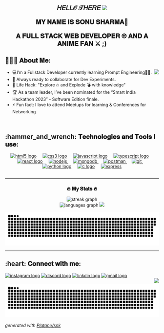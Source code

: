 <h2 align="center"><p>𝐻𝐸𝐿𝐿𝒪 𝒯𝐻𝐸𝑅𝐸 <img src="https://user-images.githubusercontent.com/42378118/110234147-e3259600-7f4e-11eb-95be-0c4047144dea.gif" width="27"> </p>
 𝐌𝐘 𝐍𝐀𝐌𝐄 𝐈𝐒 𝐒𝐎𝐍𝐔 𝐒𝐇𝐀𝐑𝐌𝐀🫣 <P>𝐀 𝐅𝐔𝐋𝐋 𝐒𝐓𝐀𝐂𝐊 𝐖𝐄𝐁 𝐃𝐄𝐕𝐄𝐋𝐎𝐏𝐄𝐑 🌐 𝐀𝐍𝐃 𝐀 𝐀𝐍𝐈𝐌𝐄 𝐅𝐀𝐍 ⚔️ ;)</P></h2>
 
<h2 align="left">👨🏻‍💻 𝐀𝐛𝐨𝐮𝐭 𝐌𝐞:</h2>
<img align="right" height="170" src="https://github.com/SonuSharma10/SonuSharma10/assets/148190964/fc16ea9f-218d-481c-b0c2-fa43a6d5df80"/>

- :computer:I’m a Fullstack Developer currently learning Prompt Engineering👨‍💻.
- :rocket: Always ready to collaborate for Dev Experiments.
- :dart: Life Hack: "Explore :fire: and Explode :bomb: with knowledge"
- :trophy: As a team leader, I’ve been nominated for the “Smart India Hackathon 2023” - Software Edition finale.
- :zap: Fun fact: I love to attend Meetups for learning & Conferences for Networking</br>
<div></br></div>

<div align="left">
  <h2 align="left">:hammer_and_wrench: 𝐓𝐞𝐜𝐡𝐧𝐨𝐥𝐨𝐠𝐢𝐞𝐬 𝐚𝐧𝐝 𝐓𝐨𝐨𝐥𝐬 𝐈 𝐮𝐬𝐞:</h2>
<div align="center">
   <a href="https://developer.mozilla.org/en-US/docs/Web/HTML" target="_blank"><img src="https://cdn.jsdelivr.net/gh/devicons/devicon/icons/html5/html5-original.svg" height="30" alt="html5 logo" /></a>
  <img width="12" />
  <a href="https://developer.mozilla.org/en-US/docs/Web/CSS" target="_blank"><img src="https://cdn.jsdelivr.net/gh/devicons/devicon/icons/css3/css3-original.svg" height="30" alt="css3 logo" /></a>
  <img width="12" />
  <a href="https://developer.mozilla.org/en-US/docs/Web/JavaScript" target="_blank"><img src="https://cdn.jsdelivr.net/gh/devicons/devicon/icons/javascript/javascript-original.svg" height="30" alt="javascript logo" /></a>
  <img width="12" />
  <a href="https://developer.mozilla.org/en-US/docs/Web/JavaScript/Reference" target="_blank"><img src="https://cdn.jsdelivr.net/gh/devicons/devicon/icons/typescript/typescript-original.svg" height="30" alt="typescript logo" /></a>
  <img width="12" />
  <a href="https://developer.mozilla.org/en-US/docs/Learn/Tools_and_testing/Client-side_JavaScript_frameworks/React_getting_started" target="_blank"><img src="https://cdn.jsdelivr.net/gh/devicons/devicon/icons/react/react-original.svg" height="30" alt="react logo" /></a>
  <img width="12" />
  <a  target="_blank" href="https://nodejs.org"> <img src="https://github.com/SonuSharma10/SonuSharma10/assets/148190964/b02f45d8-b18d-4fcc-a0e9-8b2017fe3135" alt="nodejs"  height="30"/> </a>
   <img width="12" />
    <a href="https://www.mongodb.com/" target="_blank"> <img src="https://github.com/SonuSharma10/SonuSharma10/assets/148190964/34cb294c-556d-4f1b-bef2-9d52f14da160" alt="mongodb" height="30"/> </a>
    <img width="12" />
<a href="https://www.postman.com/" target="_blank"> <img src="https://www.vectorlogo.zone/logos/getpostman/getpostman-icon.svg" alt="postman" height="30"/> </a>
    <img width="12" />
<a href="https://git-scm.com/" target="_blank"> <img src="https://www.vectorlogo.zone/logos/git-scm/git-scm-icon.svg" alt="git" height="30"/> </a>
  <img width="12" />
  <a href="https://www.python.org/about/gettingstarted" target="_blank"><img src="https://cdn.jsdelivr.net/gh/devicons/devicon/icons/python/python-original.svg" height="30" alt="python logo" /></a>
  <img width="12" />
  <a href="https://www.w3schools.com/c/c_intro.php" target="_blank"><img src="https://github.com/SonuSharma10/SonuSharma10/assets/148190964/3c76930f-b94d-42a5-9484-ff38804e2ab9" height="30" alt="c logo" /></a>
    <img width="12" />
    <a href="https://expressjs.com" target="_blank"> <img src="https://github.com/SonuSharma10/SonuSharma10/assets/148190964/3d07b4c2-aaa5-4b65-ac2a-91c9f13b1649" alt="express" height="30"/> </a>
</div>
</div>

<br clear="both">

---

<h3 align="center" >🔥   𝐌𝐲 𝐒𝐭𝐚𝐭𝐬   🔥</h3>

<div align="center">
  <img src="https://streak-stats.demolab.com?user=sonusharma10&locale=en&mode=daily&theme=dracula&hide_border=false&border_radius=5&order=3" height="200" alt="streak graph"  />
</div>

<div align="center">
  <img src="https://github-readme-stats.vercel.app/api/top-langs?username=SonuSharma10&locale=en&hide_title=false&layout=compact&card_width=320&langs_count=5&theme=dracula&hide_border=false" height="150" alt="languages graph"  />
  <img src="https://github-readme-stats.vercel.app/api?username=SonuSharma10&show_icons=true&hide_border=true&theme=dracula&hide_border=false" height="150" />
 <p align="center">
 <img width="1000" src="assets/github-snake.svg" alt="snake"/>
</p>
</div>

---

<h2 align="left">:heart: 𝐂𝐨𝐧𝐧𝐞𝐜𝐭 𝐰𝐢𝐭𝐡 𝐦𝐞:</h2>
<div align="left">
  <a href="https://www.instagram.com/prohunter_100/" target="_blank"><img src="https://img.shields.io/static/v1?message=Instagram&logo=instagram&label=&color=E4405F&logoColor=white&labelColor=&style=for-the-badge" height="35" alt="instagram logo"/></a>
  <a href="https://discord.com/users/720652084827127860" target="_blank">
  <img src="https://img.shields.io/static/v1?message=Discord&logo=discord&label=&color=7289DA&logoColor=white&labelColor=&style=for-the-badge" height="35" alt="discord logo"  /></a>
 <a href="https://www.linkedin.com/in/me-sonu-sharma/" target="_blank"><img src="https://img.shields.io/static/v1?message=LinkedIn&logo=linkedin&label=&color=0077B5&logoColor=white&labelColor=&style=for-the-badge" height="35" alt="linkdin logo"  /></a>
  <a href="mailto:sonu.g.sharma10@gmail.com" target="_blank">
  <img src="https://img.shields.io/static/v1?message=Gmail&logo=gmail&label=&color=D14836&logoColor=white&labelColor=&style=for-the-badge" height="35" alt="gmail logo"  /> </a>
</div>
<div align="right" >
<img src="http://views.whatilearened.today/views/github/SonuSharma10/views.svg"/></div>

<picture>
  <source media="(prefers-color-scheme: dark)" srcset="https://raw.githubusercontent.com/platane/platane/output/github-contribution-grid-snake-dark.svg">
  <source media="(prefers-color-scheme: light)" srcset="https://github.com/SonuSharma10/SonuSharma10/blob/output/github-contribution-grid-snake.svg">
  <img alt="github contribution grid snake animation" src="https://github.com/SonuSharma10/SonuSharma10/blob/output/github-contribution-grid-snake.svg">
</picture>

_generated with [Platane/snk](https://github.com/Platane/snk)_
